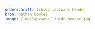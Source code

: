 ```yaml
---
onderschrift: libido lapzwans header
bron: Nathan Cowley
image: /img/lapzwans-libido-header.jpg
---
```

